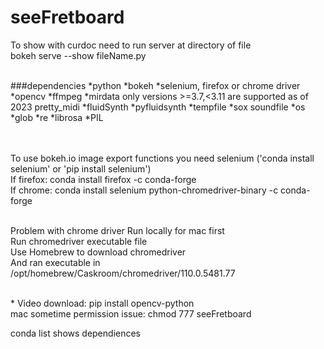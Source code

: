 # seeFretboard

To show with curdoc need to run server at directory of file<br />
bokeh serve --show fileName.py<br /><br />

###dependencies
*python
*bokeh
*selenium, firefox or chrome driver
*opencv
*ffmpeg
*mirdata only versions >=3.7,<3.11 are supported as of 2023
pretty_midi
*fluidSynth
*pyfluidsynth
*tempfile
*sox
soundfile
*os
*glob
*re
*librosa
*PIL

<br />
<br />
To use bokeh.io image export functions you need selenium ('conda install selenium' or 'pip install selenium')<br />
If firefox: conda install firefox -c conda-forge<br />
If chrome: conda install selenium python-chromedriver-binary -c conda-forge
<br />
<br />

Problem with chrome driver Run locally for mac first<br />
Run chromedriver executable file<br />
Use Homebrew to download chromedriver<br />
And ran executable in /opt/homebrew/Caskroom/chromedriver/110.0.5481.77

<br />
* Video download: pip install opencv-python

<br />
mac sometime permission issue: chmod 777 seeFretboard

conda list shows dependiences
